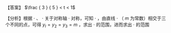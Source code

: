 【答案】 $\frac { 3 } { 5 } < t < 1$

【分析】根据 $\cdot$ 、 $\cdot$ 关于对称轴 $\cdot$ 对称，可知 $\cdot$ ，由直线 $\cdot$ （ $m$ 为常数）相交于三个不同的点，可得 $y _ { I } = y _ { 2 } = y _ { 3 } = m$ ，求出 $\cdot$ 的范围，进而求出 $\cdot$ 的范围
